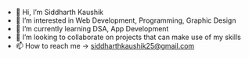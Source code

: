 - 👋 Hi, I’m Siddharth Kaushik
- 👀 I’m interested in Web Development, Programming, Graphic Design
- 🌱 I’m currently learning DSA, App Development
- 💞️ I’m looking to collaborate on projects that can make use of my skills
- 📫 How to reach me -> siddharthkaushik25@gmail.com

<!---
SiddharthKaushik25/SiddharthKaushik25 is a ✨ special ✨ repository because its `README.md` (this file) appears on your GitHub profile.
You can click the Preview link to take a look at your changes.
--->
